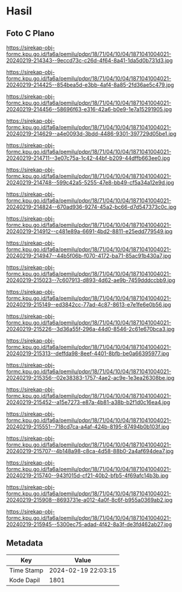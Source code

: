 # Hasil

## Foto C Plano

https://sirekap-obj-formc.kpu.go.id/fa6a/pemilu/pdpr/18/71/04/10/04/1871041004021-20240219-214343--9eccd73c-c26d-4f64-8a41-1da5d0b731d3.jpg

https://sirekap-obj-formc.kpu.go.id/fa6a/pemilu/pdpr/18/71/04/10/04/1871041004021-20240219-214425--854bea5d-e3bb-4af4-8a85-2fd36ae5c479.jpg

https://sirekap-obj-formc.kpu.go.id/fa6a/pemilu/pdpr/18/71/04/10/04/1871041004021-20240219-214456--58696f63-e316-42a6-b0e9-1e7a15291905.jpg

https://sirekap-obj-formc.kpu.go.id/fa6a/pemilu/pdpr/18/71/04/10/04/1871041004021-20240219-214629--a4e0093d-3bdd-4486-9301-397729d05be1.jpg

https://sirekap-obj-formc.kpu.go.id/fa6a/pemilu/pdpr/18/71/04/10/04/1871041004021-20240219-214711--3e07c75a-1c42-44bf-b209-44dffb663ee0.jpg

https://sirekap-obj-formc.kpu.go.id/fa6a/pemilu/pdpr/18/71/04/10/04/1871041004021-20240219-214748--599c42a5-5255-47e8-bb49-cf5a34a12e9d.jpg

https://sirekap-obj-formc.kpu.go.id/fa6a/pemilu/pdpr/18/71/04/10/04/1871041004021-20240219-214824--670ad936-9274-45a2-bc66-d7d547373c0c.jpg

https://sirekap-obj-formc.kpu.go.id/fa6a/pemilu/pdpr/18/71/04/10/04/1871041004021-20240219-214912--c481e89a-6691-4bd2-8811-e25edd779549.jpg

https://sirekap-obj-formc.kpu.go.id/fa6a/pemilu/pdpr/18/71/04/10/04/1871041004021-20240219-214947--44b5f06b-f070-4172-ba71-85ac91b430a7.jpg

https://sirekap-obj-formc.kpu.go.id/fa6a/pemilu/pdpr/18/71/04/10/04/1871041004021-20240219-215023--7c607913-d893-4d62-ae9b-7459dddccbb9.jpg

https://sirekap-obj-formc.kpu.go.id/fa6a/pemilu/pdpr/18/71/04/10/04/1871041004021-20240219-215149--ed3842cc-77ad-4c87-8613-e7e1fe6e0b56.jpg

https://sirekap-obj-formc.kpu.go.id/fa6a/pemilu/pdpr/18/71/04/10/04/1871041004021-20240219-215226--3d36a55f-296a-44d0-8546-2c61e670bca3.jpg

https://sirekap-obj-formc.kpu.go.id/fa6a/pemilu/pdpr/18/71/04/10/04/1871041004021-20240219-215313--deffda98-8eef-4401-8bfb-be0a66395977.jpg

https://sirekap-obj-formc.kpu.go.id/fa6a/pemilu/pdpr/18/71/04/10/04/1871041004021-20240219-215356--02e38383-1757-4ae2-ac9e-1e3ea26308be.jpg

https://sirekap-obj-formc.kpu.go.id/fa6a/pemilu/pdpr/18/71/04/10/04/1871041004021-20240219-215452--a15e7273-e87a-4b81-a38b-b2f1d0c16ea4.jpg

https://sirekap-obj-formc.kpu.go.id/fa6a/pemilu/pdpr/18/71/04/10/04/1871041004021-20240219-215551--718cd7ca-a4af-424b-8195-87494b0b103f.jpg

https://sirekap-obj-formc.kpu.go.id/fa6a/pemilu/pdpr/18/71/04/10/04/1871041004021-20240219-215707--4b148a98-c8ca-4d58-88b0-2a4af694dea7.jpg

https://sirekap-obj-formc.kpu.go.id/fa6a/pemilu/pdpr/18/71/04/10/04/1871041004021-20240219-215740--943f015d-cf21-40b2-bfb5-4f69afc14b3b.jpg

https://sirekap-obj-formc.kpu.go.id/fa6a/pemilu/pdpr/18/71/04/10/04/1871041004021-20240219-215908--8693731e-a012-4a0f-8c6f-b955a0369ab2.jpg

https://sirekap-obj-formc.kpu.go.id/fa6a/pemilu/pdpr/18/71/04/10/04/1871041004021-20240219-215945--5300ec75-adad-4f42-8a3f-de3fd462ab27.jpg


## Metadata

| Key        | Value               |
| ---------- | ------------------- |
| Time Stamp | 2024-02-19 22:03:15 |
| Kode Dapil | 1801                |




